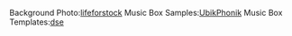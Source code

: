 Background Photo:[lifeforstock](https://www.freepik.com/free-photos-vectors/background)
Music Box Samples:[UbikPhonik](https://freesound.org/people/UbikPhonik/packs/11206/)
Music Box Templates:[dse](https://github.com/dse/music-box-paper)
